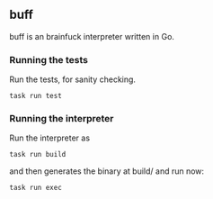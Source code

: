 ## buff

buff is an brainfuck interpreter written in Go.

### Running the tests

Run the tests, for sanity checking.

```shell
task run test
```

### Running the interpreter

Run the interpreter as

```shell
task run build
```

and then generates the binary at build/ and run now:

```shell
task run exec
```
